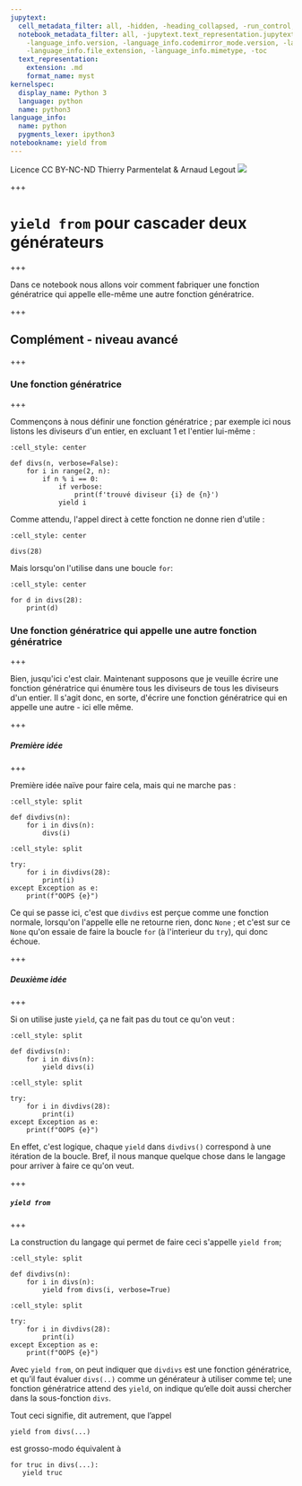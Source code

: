 ```yaml
---
jupytext:
  cell_metadata_filter: all, -hidden, -heading_collapsed, -run_control, -trusted
  notebook_metadata_filter: all, -jupytext.text_representation.jupytext_version, -jupytext.text_representation.format_version,
    -language_info.version, -language_info.codemirror_mode.version, -language_info.codemirror_mode,
    -language_info.file_extension, -language_info.mimetype, -toc
  text_representation:
    extension: .md
    format_name: myst
kernelspec:
  display_name: Python 3
  language: python
  name: python3
language_info:
  name: python
  pygments_lexer: ipython3
notebookname: yield from
---
```


<div class="licence">
<span>Licence CC BY-NC-ND</span>
<span>Thierry Parmentelat &amp; Arnaud Legout</span>
<span><img src="media/both-logos-small-alpha.png" /></span>
</div>

+++

# `yield from` pour cascader deux générateurs

+++

Dans ce notebook nous allons voir comment fabriquer une fonction génératrice qui appelle elle-même une autre fonction génératrice.

+++

## Complément - niveau avancé

+++

### Une fonction génératrice

+++

Commençons à nous définir une fonction génératrice ; par exemple ici nous listons les diviseurs d'un entier, en excluant 1 et l'entier lui-même :

```{code-cell} ipython3
:cell_style: center

def divs(n, verbose=False):
    for i in range(2, n):
        if n % i == 0:
            if verbose: 
                print(f'trouvé diviseur {i} de {n}')
            yield i
```

Comme attendu, l'appel direct à cette fonction ne donne rien d'utile :

```{code-cell} ipython3
:cell_style: center

divs(28)
```

Mais lorsqu'on l'utilise dans une boucle `for`:

```{code-cell} ipython3
:cell_style: center

for d in divs(28):
    print(d)
```

### Une fonction génératrice qui appelle une autre fonction génératrice

+++

Bien, jusqu'ici c'est clair. Maintenant supposons que je veuille écrire une fonction génératrice qui énumère tous les diviseurs de tous les diviseurs d'un entier. Il s'agit donc, en sorte, d'écrire une fonction génératrice qui en appelle une autre - ici elle même.

+++

##### Première idée

+++

Première idée naïve pour faire cela, mais qui ne marche pas :

```{code-cell} ipython3
:cell_style: split

def divdivs(n):
    for i in divs(n):
        divs(i)
```

```{code-cell} ipython3
:cell_style: split

try:
    for i in divdivs(28):
        print(i)
except Exception as e:
    print(f"OOPS {e}")
```

Ce qui se passe ici, c'est que `divdivs` est perçue comme une fonction normale, lorsqu'on l'appelle elle ne retourne rien, donc `None` ; et c'est sur ce `None` qu'on essaie de faire la boucle `for` (à l'interieur du `try`), qui donc échoue.

+++

##### Deuxième idée

+++

Si on utilise juste `yield`, ça ne fait pas du tout ce qu'on veut :

```{code-cell} ipython3
:cell_style: split

def divdivs(n):
    for i in divs(n):
        yield divs(i)
```

```{code-cell} ipython3
:cell_style: split

try:
    for i in divdivs(28):
        print(i)
except Exception as e:
    print(f"OOPS {e}")
```

En effet, c'est logique, chaque `yield` dans `divdivs()` correspond à une itération de la boucle. Bref, il nous manque quelque chose dans le langage pour arriver à faire ce qu'on veut.

+++

##### `yield from`

+++

La construction du langage qui permet de faire ceci s'appelle `yield from`;

```{code-cell} ipython3
:cell_style: split

def divdivs(n):
    for i in divs(n):
        yield from divs(i, verbose=True)
```

```{code-cell} ipython3
:cell_style: split

try:
    for i in divdivs(28):
        print(i)
except Exception as e:
    print(f"OOPS {e}")
```

Avec `yield from`, on peut indiquer que `divdivs` est une fonction génératrice, et qu’il faut évaluer `divs(..)` comme un générateur à utiliser comme tel; une fonction génératrice attend des `yield`, on indique qu’elle doit aussi chercher dans la sous-fonction `divs`.

Tout ceci signifie, dit autrement, que l’appel

```
yield from divs(...)
```

est grosso-modo équivalent à

```
for truc in divs(...):
   yield truc
```

